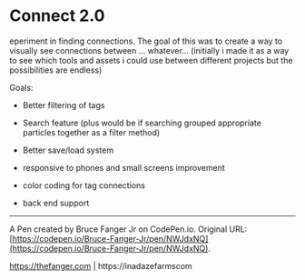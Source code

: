 # Connect 2.0

eperiment in finding connections.
The goal of this was to create a way to visually see connections between ... whatever...  (initially i made it as a way to see which tools and assets i could use between different projects but the possibilities are endless)

Goals:
- Better filtering of tags
- Search feature (plus would be if searching grouped appropriate particles together as a filter method)
- Better save/load system
- responsive to phones and small screens improvement
- color coding for tag connections 


- back end support


-----------------------------------

A Pen created by Bruce Fanger Jr on CodePen.io. Original URL: [https://codepen.io/Bruce-Fanger-Jr/pen/NWJdxNQ](https://codepen.io/Bruce-Fanger-Jr/pen/NWJdxNQ).

https://thefanger.com | https://inadazefarmscom

